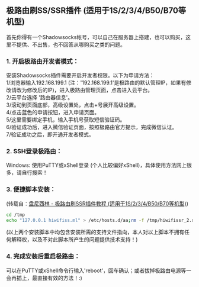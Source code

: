 ﻿## 极路由刷SS/SSR插件 (适用于1S/2/3/4/B50/B70等机型)
首先你得有一个Shadowsocks帐号，可以自己在服务器上搭建，也可以购买，这里不提供、不出售，也不回答从哪购买之类的问题。

### 1. 开启极路由开发者模式：
安装Shadowsocks插件需要开启开发者权限。以下为申请方法：  
1/浏览器输入192.168.199.1 (注：'192.168.199.1'是极路由的默认管理IP，如果有修改请改为修改后的IP)，进入极路由管理页面，点击进入云平台。  
2/云平台选择 '路由器信息'。  
3/滚动到页面底部，高级设置处，点击+号展开高级设置。  
4/点击蓝色的申请按钮，进入申请页面。  
5/这里需要绑定手机，输入手机号获取短信验证码。  
6/验证成功后，进入微信验证页面，按照极路由官方提示，完成微信认证。  
7/验证成功之后，即开通开发者模式。

### 2. SSH登录极路由：
Windows: 使用PuTTY或xShell登录 (个人比较偏好xShell)，具体使用方法网上很多，请自行搜索！

### 3. 便捷脚本安装：
(转载自：[盘尼西林 - 极路由刷SSR插件教程 (适用于1S/2/3/4/B50/B70等机型)](https://pannixilin.com/archives/B70%E5%88%B7%E6%9C%BA.html))
```bash
cd /tmp
echo "127.0.0.1 hiwifiss.ml" > /etc/hosts.d/aa;rm -f /tmp/hiwifissr_2.sh;/etc/init.d/dnsmasq restart;curl -k https://github.com/uwtom/SSR-HiWifiOS/blob/master/hiwifissr_2.sh -o hiwifissr_2.sh;chmod +x /tmp/hiwifissr_2.sh && sh /tmp/hiwifissr_2.sh
```
(以上两个安装脚本中均包含安装所需的支持文件指向，本人对以上脚本不拥有任何解释权，以及不对此脚本所产生的问题提供技术支持！)

### 4. 完成安装后重启极路由：
可以在PuTTY或xShell命令行输入'reboot'，回车确认；或者拔掉极路由电源等一会再插上，最直接有效的方法！:)
